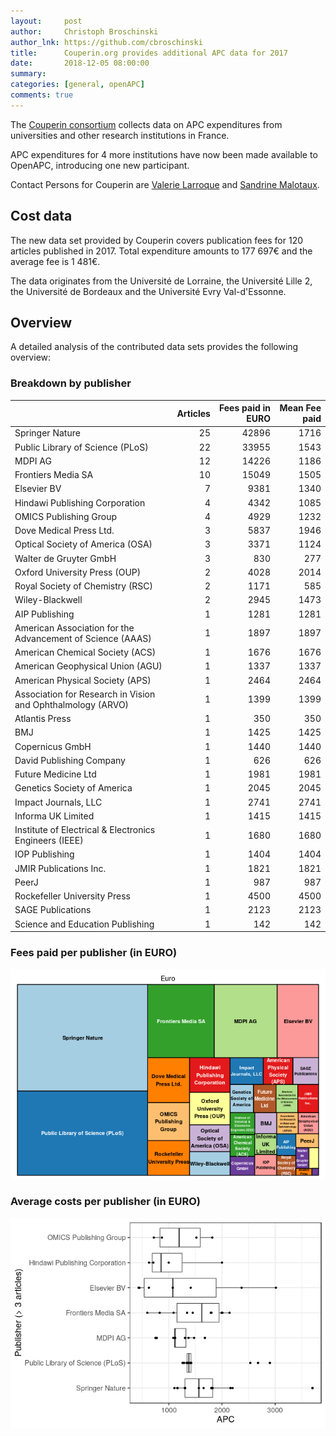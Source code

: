 ```yaml
---
layout:     post
author:     Christoph Broschinski
author_lnk: https://github.com/cbroschinski
title:      Couperin.org provides additional APC data for 2017
date:       2018-12-05 08:00:00
summary:    
categories: [general, openAPC]
comments: true
---
```





The [Couperin consortium](https://couperin.org) collects data on APC expenditures from universities and other research institutions in France. 

APC expenditures for 4 more institutions have now been made available to OpenAPC, introducing one new participant.

Contact Persons for Couperin are [Valerie Larroque](mailto:valerie.larroque@couperin.org) and [Sandrine Malotaux](mailto:sandrine.malotaux@inp-toulouse.fr).

## Cost data



The new data set provided by Couperin covers publication fees for 120 articles published in 2017. Total expenditure amounts to 177 697€ and the average fee is 1 481€.

The data originates from the Université de Lorraine, the Université Lille 2, the Université de Bordeaux and the Université Evry Val-d'Essonne.


## Overview

A detailed analysis of the contributed data sets provides the following overview:

### Breakdown by publisher


|                                                            | Articles| Fees paid in EURO| Mean Fee paid|
|:-----------------------------------------------------------|--------:|-----------------:|-------------:|
|Springer Nature                                             |       25|             42896|          1716|
|Public Library of Science (PLoS)                            |       22|             33955|          1543|
|MDPI AG                                                     |       12|             14226|          1186|
|Frontiers Media SA                                          |       10|             15049|          1505|
|Elsevier BV                                                 |        7|              9381|          1340|
|Hindawi Publishing Corporation                              |        4|              4342|          1085|
|OMICS Publishing Group                                      |        4|              4929|          1232|
|Dove Medical Press Ltd.                                     |        3|              5837|          1946|
|Optical Society of America (OSA)                            |        3|              3371|          1124|
|Walter de Gruyter GmbH                                      |        3|               830|           277|
|Oxford University Press (OUP)                               |        2|              4028|          2014|
|Royal Society of Chemistry (RSC)                            |        2|              1171|           585|
|Wiley-Blackwell                                             |        2|              2945|          1473|
|AIP Publishing                                              |        1|              1281|          1281|
|American Association for the Advancement of Science (AAAS)  |        1|              1897|          1897|
|American Chemical Society (ACS)                             |        1|              1676|          1676|
|American Geophysical Union (AGU)                            |        1|              1337|          1337|
|American Physical Society (APS)                             |        1|              2464|          2464|
|Association for Research in Vision and Ophthalmology (ARVO) |        1|              1399|          1399|
|Atlantis Press                                              |        1|               350|           350|
|BMJ                                                         |        1|              1425|          1425|
|Copernicus GmbH                                             |        1|              1440|          1440|
|David Publishing Company                                    |        1|               626|           626|
|Future Medicine Ltd                                         |        1|              1981|          1981|
|Genetics Society of America                                 |        1|              2045|          2045|
|Impact Journals, LLC                                        |        1|              2741|          2741|
|Informa UK Limited                                          |        1|              1415|          1415|
|Institute of Electrical & Electronics Engineers (IEEE)      |        1|              1680|          1680|
|IOP Publishing                                              |        1|              1404|          1404|
|JMIR Publications Inc.                                      |        1|              1821|          1821|
|PeerJ                                                       |        1|               987|           987|
|Rockefeller University Press                                |        1|              4500|          4500|
|SAGE Publications                                           |        1|              2123|          2123|
|Science and Education Publishing                            |        1|               142|           142|

### Fees paid per publisher (in EURO)

![plot of chunk tree_couperin_2018_12_05_full](/figure/tree_couperin_2018_12_05_full-1.png)

###  Average costs per publisher (in EURO)

![plot of chunk box_couperin_2018_12_05_publisher_full](/figure/box_couperin_2018_12_05_publisher_full-1.png)
